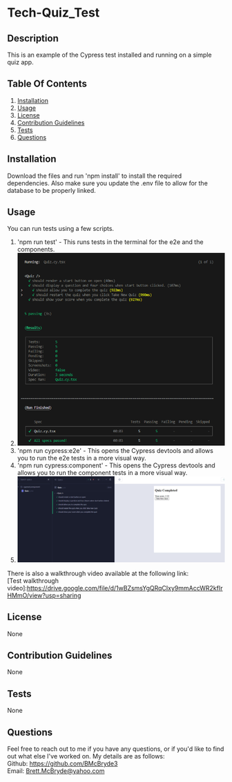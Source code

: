 # Tech-Quiz_Test

## Description

This is an example of the Cypress test installed and running on a simple quiz app.

## Table Of Contents

1. [Installation](#installation)
2. [Usage](#usage)
3. [License](#license)
4. [Contribution Guidelines](#contribution)
5. [Tests](#tests)
6. [Questions](#questions)

## Installation

Download the files and run 'npm install' to install the required dependencies. Also make sure you update the .env file to allow for the database to be properly linked.

## Usage

You can run tests using a few scripts.

1.  'npm run test' - This runs tests in the terminal for the e2e and the components.
2.  ![Testing in the terminal](./assets/terminal_test.png)
3.  'npm run cypress:e2e' - This opens the Cypress devtools and allows you to run the e2e tests in a more visual way.
4.  'npm run cypress:component' - This opens the Cypress devtools and allows you to run the component tests in a more visual way.
5.  ![Testing in Cypress devtools](./assets/devtooltests.png)

There is also a walkthrough video available at the following link:  
[Test walkthrough video]:https://drive.google.com/file/d/1wBZsmsYgQRqCIxy9mmAccWR2kfIrHMmO/view?usp=sharing

## License

None

## Contribution Guidelines

None

## Tests

None

## Questions

Feel free to reach out to me if you have any questions, or if you'd like to find out what else I've worked on. My details are as follows:  
 Github: https://github.com/BMcBryde3  
 Email: Brett.McBryde@yahoo.com
